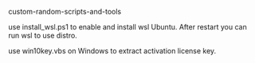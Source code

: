 custom-random-scripts-and-tools


use install_wsl.ps1 to enable and install wsl Ubuntu. After restart you can run wsl to use distro.



use win10key.vbs          on         Windows        to        extract      activation license key.
